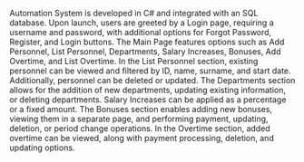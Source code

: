 Automation System is developed in C# and integrated with an SQL database. Upon launch, users are greeted by a Login page, requiring a username and password, with additional options for Forgot Password, Register, and Login buttons. The Main Page features options such as Add Personnel, List Personnel, Departments, Salary Increases, Bonuses, Add Overtime, and List Overtime.
In the List Personnel section, existing personnel can be viewed and filtered by ID, name, surname, and start date. Additionally, personnel can be deleted or updated. The Departments section allows for the addition of new departments, updating existing information, or deleting departments. Salary Increases can be applied as a percentage or a fixed amount. The Bonuses section enables adding new bonuses, viewing them in a separate page, and performing payment, updating, deletion, or period change operations. In the Overtime section, added overtime can be viewed, along with payment processing, deletion, and updating options.
